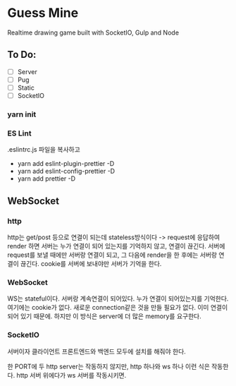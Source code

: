 # Guess Mine

Realtime drawing game built with SocketIO, Gulp and Node

## To Do:

- [ ] Server
- [ ] Pug
- [ ] Static
- [ ] SocketIO

### yarn init

### ES Lint

.eslintrc.js 파일을 복사하고

- yarn add eslint-plugin-prettier -D
- yarn add eslint-config-prettier -D
- yarn add prettier -D

## WebSocket

### http

http는 get/post 등으로 연결이 되는데 stateless방식이다
-> request에 응답하여 render 하면 서버는 누가 연결이 되어 있는지를 기억하지 않고, 연결이 끊긴다.
서버에 request를 보낼 때에만 서버랑 연결이 되고, 그 다음에
render을 한 후에는 서버랑 연결이 끊긴다.
cookie를 서버에 보내야만 서버가 기억을 한다.

### WebSocket

WS는 stateful이다. 서버랑 계속연결이 되어있다.
누가 연결이 되어있는지를 기억한다.
여기에는 cookie가 없다.
새로운 connection같은 것을 만들 필요가 없다.
이미 연결이 되어 있기 때문에.
하지만 이 방식은 server에 더 많은 memory를 요구한다.

### SocketIO

서버이자 클라이언트
프론트엔드와 백엔드 모두에 설치를 해줘야 한다.

한 PORT에 두 http server는 작동하지 않지만,
http 하나와 ws 하나 이런 식은 작동한다.
http 서버 위에다가 ws 서버를 작동시키면.
